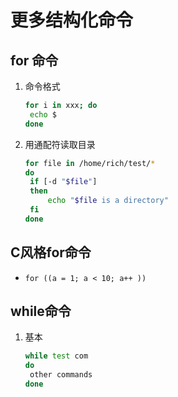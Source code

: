 # 更多结构化命令

## for 命令

1. 命令格式

   ```bash
   for i in xxx; do 
   	echo $
   done
   ```

2. 用通配符读取目录

   ```bash
   for file in /home/rich/test/*
   do
   	if [-d "$file"]
   	then
   		echo "$file is a directory"
   	fi
   done
   ```

## C风格for命令

* `for ((a = 1; a < 10; a++ ))`

## while命令

1. 基本

   ```bash
   while test com
   do
   	other commands
   done
   ```

   